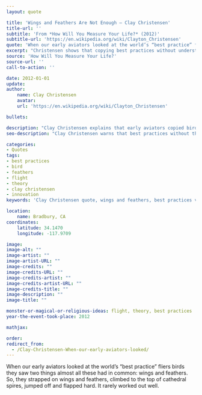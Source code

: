 ```yaml
---
layout: quote

title: 'Wings and Feathers Are Not Enough – Clay Christensen'
title-url: ''
subtitle: 'From *How Will You Measure Your Life?* (2012)'
subtitle-url: 'https://en.wikipedia.org/wiki/Clayton_Christensen'
quote: 'When our early aviators looked at the world’s “best practice” fliers birds they saw two things almost all these had in common: wings and feathers.'
excerpt: "Christensen shows that copying best practices without understanding underlying principles leads to failure."
source: 'How Will You Measure Your Life?'
source-url: ''
call-to-action: ''

date: 2012-01-01
update:
author:
    name: Clay Christensen
    avatar: 
    url: 'https://en.wikipedia.org/wiki/Clayton_Christensen'

bullets:

description: "Clay Christensen explains that early aviators copied birds’ wings and feathers without grasping the deeper theory of flight—an analogy for misusing best practices."
seo-description: "Clay Christensen warns that best practices without theory mislead, just as wings and feathers alone couldn’t make humans fly."

categories:
- Quotes
tags: 
- best practices
- bird
- feathers
- flight
- theory
- clay christensen
- innovation
keywords: 'Clay Christensen quote, wings and feathers, best practices vs theory, flight analogy, How Will You Measure Your Life, innovation lessons, theory-driven success'

location:
    name: Bradbury, CA
coordinates:
    latitude: 34.1470
    longitude: -117.9709

image:
image-alt: ""
image-artist: ""
image-artist-URL: ""
image-credits: ""
image-credits-URL: ""
image-credits-artist: ""
image-credits-artist-URL: ""
image-credits-title: ""
image-description: ""
image-title: ""

monster-or-magical-or-religious-ideas: flight, theory, best practices
year-the-event-took-place: 2012

mathjax: 

order: 
redirect_from:
  - /Clay-Christensen-When-our-early-aviators-looked/
---
```

When our early aviators looked at the world’s “best practice” fliers birds they saw two things almost all these had in common: wings and feathers. So, they strapped on wings and feathers, climbed to the top of cathedral spires, jumped off and flapped hard. It rarely worked out well.